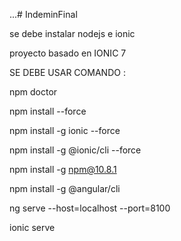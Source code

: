 ...# IndeminFinal

 se debe instalar nodejs e ionic
 
proyecto basado en IONIC 7 

SE DEBE USAR COMANDO :

npm doctor

npm install --force

npm install -g ionic --force

npm install -g @ionic/cli --force

npm install -g npm@10.8.1

npm install -g @angular/cli

ng serve --host=localhost --port=8100

ionic serve 
